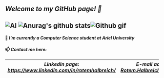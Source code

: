## *Welcome to my GitHub page! 👋*
![AI](https://media-exp1.licdn.com/dms/image/C4D16AQFHGs29846Jsg/profile-displaybackgroundimage-shrink_350_1400/0/1602204016314?e=1615420800&v=beta&t=X_vnwpwhvNOBeS21aJy4QR6CIRUGPdBfjWqGy1r8qnk)
![Anurag's github stats](https://github-readme-stats.vercel.app/api?username=RotemHalbreich&show_icons=true&theme=radical)![Github gif](https://avatars0.githubusercontent.com/u/6667880?s=400&v=4)
----------------------------------------------------------------------------------------------------------
#### 🌱 *I’m currently a Computer Science student at Ariel University*
#### 📫 *Contact me here:*
| *LinkedIn page: https://www.linkedin.com/in/rotemhalbreich/* | *E-mail address: Rotem.Halbreich@gmail.com* |
------------------------------------------------------|----------------------------------------------------
<!--
**RotemHalbreich/RotemHalbreich** is a ✨ _special_ ✨ repository because its `README.md` (this file) appears on your GitHub profile.

Here are some ideas to get you started:

- 🔭 I’m currently working on ...
- 🌱 I’m currently learning ...
- 👯 I’m looking to collaborate on ...
- 🤔 I’m looking for help with ...
- 💬 Ask me about ...
- 📫 How to reach me: ...
- 😄 Pronouns: ...
- ⚡ Fun fact: ...
-->

